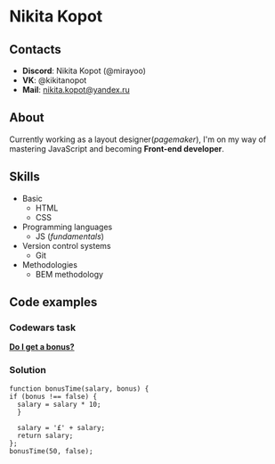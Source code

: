 # Nikita Kopot

## Contacts

* **Discord**: Nikita Kopot (@mirayoo)
* **VK**: @kikitanopot
* **Mail**: nikita.kopot@yandex.ru

## About

Currently working as a layout designer(*pagemaker*), I'm on my way of mastering JavaScript and becoming **Front-end developer**.

## Skills

* Basic 
  + HTML
  + CSS
* Programming languages
  + JS (*fundamentals*)
* Version control systems
  + Git
* Methodologies
  + BEM methodology

## Code examples

### Codewars task

**[Do I get a bonus?](https://www.codewars.com/kata/56f6ad906b88de513f000d96)**

### Solution

```
function bonusTime(salary, bonus) {
if (bonus !== false) {
  salary = salary * 10;
  }
  
  salary = '£' + salary;
  return salary;
};
bonusTime(50, false);
```
